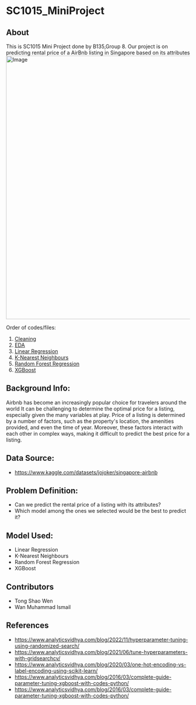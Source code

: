 # SC1015_MiniProject
## About
This is SC1015 Mini Project done by B135,Group 8.
Our project is on predicting rental price of a AirBnb listing in Singapore based on its attributes
<br><img width="720" alt="Image" src="https://user-images.githubusercontent.com/128026488/233777968-d10055f9-a304-4d1a-bf8d-0a483ffd899f.png">

Order of codes/files:
1. [Cleaning](https://github.com/wanmis/SC1015_MiniProject/blob/main/Cleaning.ipynb)
2. [EDA](https://github.com/wanmis/SC1015_MiniProject/blob/main/EDA.ipynb)
3. [Linear Regression](https://github.com/wanmis/SC1015_MiniProject/blob/main/Linear%20Regression.ipynb)
4. [K-Nearest Neighbours](https://github.com/wanmis/SC1015_MiniProject/blob/main/KNN.ipynb)
5. [Random Forest Regression](https://github.com/wanmis/SC1015_MiniProject/blob/main/Random%20forest%20Regression.ipynb)
6. [XGBoost](https://github.com/wanmis/SC1015_MiniProject/blob/main/XGBoost.ipynb)

## Background Info:
Airbnb has become an increasingly popular choice for travelers around the world
It can be challenging to determine the optimal price for a listing, especially given the many variables at play.
Price of a listing is determined by a number of factors, such as the property's location, the amenities provided, and even the time of year. 
Moreover, these factors interact with each other in complex ways, making it difficult to predict the best price for a listing.

## Data Source: 
- https://www.kaggle.com/datasets/jojoker/singapore-airbnb

## Problem Definition:
- Can we predict the rental price of a listing with its attributes?
- Which model among the ones we selected would be the best to predict it?

## Model Used:
- Linear Regression
- K-Nearest Neighbours
- Random Forest Regression
- XGBoost

## Contributors
- Tong Shao Wen
- Wan Muhammad Ismail

## References
- https://www.analyticsvidhya.com/blog/2022/11/hyperparameter-tuning-using-randomized-search/
- https://www.analyticsvidhya.com/blog/2021/06/tune-hyperparameters-with-gridsearchcv/
- https://www.analyticsvidhya.com/blog/2020/03/one-hot-encoding-vs-label-encoding-using-scikit-learn/
- https://www.analyticsvidhya.com/blog/2016/03/complete-guide-parameter-tuning-xgboost-with-codes-python/
- https://www.analyticsvidhya.com/blog/2016/03/complete-guide-parameter-tuning-xgboost-with-codes-python/
